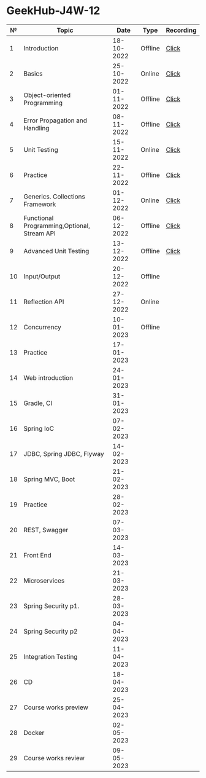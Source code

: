 # GeekHub-J4W-12

| №   | Topic                                       | Date       | Type    | Recording                                                                                     |
|-----|---------------------------------------------|------------|---------|-----------------------------------------------------------------------------------------------|
| 1   | Introduction                                | 18-10-2022 | Offline | [Click](https://drive.google.com/file/d/1KFfOEVUEYFkPCzaeA6gyViOuU7Jq4326/view?usp=sharing)   |
| 2   | Basics                                      | 25-10-2022 | Online  | [Click](https://drive.google.com/drive/folders/1tJpRDe-uoFgmBejoQtaLQALLW3SsYHqC?usp=sharing) |
| 3   | Object-oriented Programming                 | 01-11-2022 | Offline | [Click](https://drive.google.com/file/d/1es0xlFXv5oinrFcE7jHNMo_8YRn3T00x/view?usp=sharing)   |
| 4   | Error Propagation and Handling              | 08-11-2022 | Offline | [Click](https://drive.google.com/file/d/1yt-PBURv4unNvfC1i9zwISssgYRnlnL5/view?usp=sharing)   |
| 5   | Unit Testing                                | 15-11-2022 | Online  | [Click](https://drive.google.com/file/d/1xqZ1if09bjxJA1T9Atc5I6--ELNMAv3U/view?usp=sharing)   |
| 6   | Practice                                    | 22-11-2022 | Offline | [Click](https://drive.google.com/file/d/1UDguHnXayUIfKx3lM-CI0_Y89p1mB-Hb/view?usp=sharing)   |
| 7   | Generics. Collections Framework             | 01-12-2022 | Online  | [Click](https://drive.google.com/file/d/1QGzDqj7m6EhLUAQDMf8MIjWptBBvlGnE/view?usp=sharing)   |
| 8   | Functional Programming,Optional, Stream API | 06-12-2022 | Offline | [Click](https://drive.google.com/file/d/1CMH8kAUvRL6rQ2S8EhvsQb9OY6zyUGAt/view?usp=sharing)   |
| 9   | Advanced Unit Testing                       | 13-12-2022 | Offline | [Click](https://drive.google.com/file/d/1HOsg9PmHa_cFfeWZLAeNqRZl88J2OWfb/view?usp=sharing)   |
| 10  | Input/Output                                | 20-12-2022 | Offline |                                                                                               |
| 11  | Reflection API                              | 27-12-2022 | Online  |                                                                                               |
| 12  | Concurrency                                 | 10-01-2023 | Offline |                                                                                               |
| 13  | Practice                                    | 17-01-2023 |         |                                                                                               |
| 14  | Web introduction                            | 24-01-2023 |         |                                                                                               |
| 15  | Gradle, CI                                  | 31-01-2023 |         |                                                                                               |
| 16  | Spring IoC                                  | 07-02-2023 |         |                                                                                               |
| 17  | JDBC, Spring JDBC, Flyway                   | 14-02-2023 |         |                                                                                               |
| 18  | Spring MVC, Boot                            | 21-02-2023 |         |                                                                                               |
| 19  | Practice                                    | 28-02-2023 |         |                                                                                               |
| 20  | REST, Swagger                               | 07-03-2023 |         |                                                                                               |
| 21  | Front End                                   | 14-03-2023 |         |                                                                                               |
| 22  | Microservices                               | 21-03-2023 |         |                                                                                               |
| 23  | Spring Security p1.                         | 28-03-2023 |         |                                                                                               |
| 24  | Spring Security p2                          | 04-04-2023 |         |                                                                                               |
| 25  | Integration Testing                         | 11-04-2023 |         |                                                                                               |
| 26  | CD                                          | 18-04-2023 |         |                                                                                               |
| 27  | Course works preview                        | 25-04-2023 |         |                                                                                               |
| 28  | Docker                                      | 02-05-2023 |         |                                                                                               |
| 29  | Course works review                         | 09-05-2023 |         |                                                                                               |

